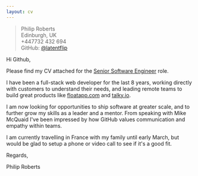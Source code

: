 ```yaml
---
layout: cv
---
```


> Philip Roberts    
> Edinburgh, UK    
> +447732 432 694    
> GitHub: [@latentflip](https://github.com/latentflip)    

Hi Github,

Please find my CV attached for the [Senior Software Engineer](https://boards.greenhouse.io/github/jobs/953424) role.

I have been a full-stack web developer for the last 8 years, working directly with customers to understand their needs, and leading remote teams to build great products like [floatapp.com](http://floatapp.com) and [talky.io](http://talky.io).

I am now looking for opportunities to ship software at greater scale, and to further grow my skills as a leader and a mentor. From speaking with Mike McQuaid I've been impressed by how GitHub values communication and empathy within teams.

I am currently travelling in France with my family until early March, but would be glad to setup a phone or video call to see if it's a good fit.

Regards,

Philip Roberts